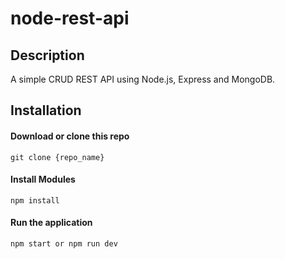 # node-rest-api

## Description
A simple CRUD REST API using Node.js, Express and MongoDB.

## Installation
#### Download or clone this repo
```
git clone {repo_name}
```
#### Install Modules
```
npm install
```
#### Run the application
```
npm start or npm run dev
```

